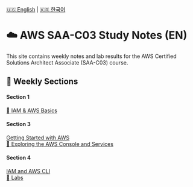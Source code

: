 [🇺🇸 English](#/README.md) | [🇰🇷 한국어](#/ko/README.md)

# ☁️ AWS SAA-C03 Study Notes (EN)

This site contains weekly notes and lab results for the AWS Certified Solutions Architect Associate (SAA-C03) course.


## 📅 Weekly Sections

<div class="weekly-section-container">
  <div class="weekly-section-card">
    <h4>Section 1</h4>
    <a href="#/section1/notes.md">🔹 IAM & AWS Basics</a>
  </div>

  <div class="weekly-section-card">
    <h4>Section 3</h4>
    <a href="#/section3/notes.md">Getting Started with AWS</a><br>
    <a href="#/section3/labs.md">🧪 Exploring the AWS Console and Services</a>
  </div>

  <div class="weekly-section-card">
    <h4>Section 4</h4>
    <a href="#/section4/notes.md">IAM and AWS CLI</a><br>
    <a href="#/section4/labs.md">🧪 Labs</a>
  </div>

</div>